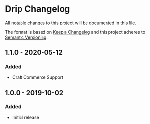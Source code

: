 # Drip Changelog

All notable changes to this project will be documented in this file.

The format is based on [Keep a Changelog](http://keepachangelog.com/) and this project adheres to [Semantic Versioning](http://semver.org/).

## 1.1.0 - 2020-05-12
### Added
- Craft Commerce Support

## 1.0.0 - 2019-10-02
### Added
- Initial release
